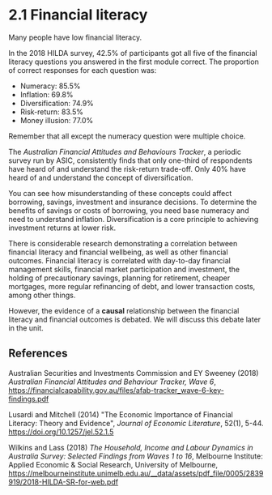 # 2.1 Financial literacy

Many people have low financial literacy. 

In the 2018 HILDA survey, 42.5% of participants got all five of the financial literacy questions you answered in the first module correct. The proportion of correct responses for each question was:

- Numeracy: 85.5%
- Inflation: 69.8%
- Diversification: 74.9%
- Risk-return: 83.5%
- Money illusion: 77.0%

Remember that all except the numeracy question were multiple choice.

The *Australian Financial Attitudes and Behaviours Tracker*, a periodic survey run by ASIC, consistently finds that only one-third of respondents have heard of and understand the risk-return trade-off. Only 40% have heard of and understand the concept of diversification.

You can see how misunderstanding of these concepts could affect borrowing, savings, investment and insurance decisions. To determine the benefits of savings or costs of borrowing, you need base numeracy and need to understand inflation. Diversification is a core principle to achieving investment returns at lower risk. 

There is considerable research demonstrating a correlation between financial literacy and financial wellbeing, as well as other financial outcomes. Financial literacy is correlated with day-to-day financial management skills, financial market participation and investment, the holding of precautionary savings, planning for retirement, cheaper mortgages, more regular refinancing of debt, and lower transaction costs, among other things.

However, the evidence of a **causal** relationship between the financial literacy and financial outcomes is debated. We will discuss this debate later in the unit.

## References

Australian Securities and Investments Commission and EY Sweeney (2018) *Australian Financial Attitudes and Behaviour Tracker, Wave 6*, https://financialcapability.gov.au/files/afab-tracker_wave-6-key-findings.pdf

Lusardi and Mitchell (2014) "The Economic Importance of Financial Literacy: Theory and Evidence", *Journal of Economic Literature*, 52(1), 5-44. https://doi.org/10.1257/jel.52.1.5

Wilkins and Lass (2018) *The Household, Income and Labour Dynamics in Australia Survey: Selected Findings from Waves 1 to 16*, Melbourne Institute: Applied Economic & Social Research, University of Melbourne, https://melbourneinstitute.unimelb.edu.au/__data/assets/pdf_file/0005/2839919/2018-HILDA-SR-for-web.pdf